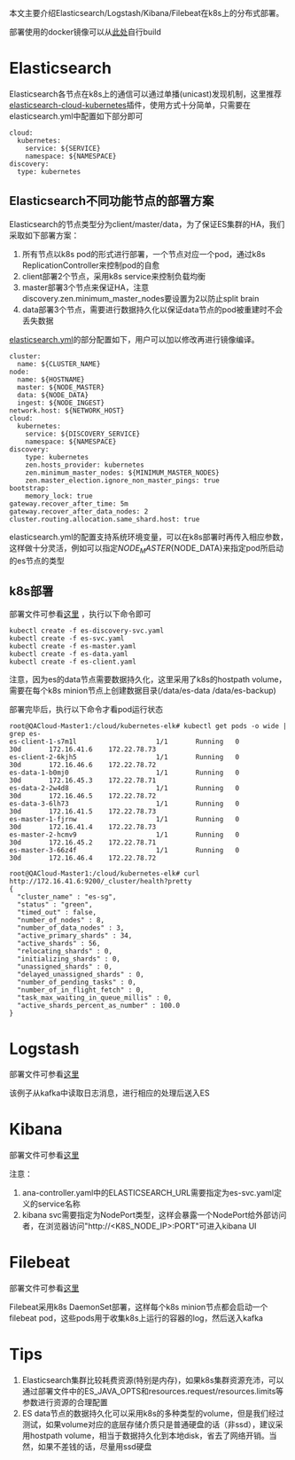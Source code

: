 
本文主要介绍Elasticsearch/Logstash/Kibana/Filebeat在k8s上的分布式部署。

部署使用的docker镜像可以从[此处](https://github.com/leizhu/elastic-stack-docker)自行build

# Elasticsearch

Elasticsearch各节点在k8s上的通信可以通过单播(unicast)发现机制，这里推荐[elasticsearch-cloud-kubernetes](https://github.com/fabric8io/elasticsearch-cloud-kubernetes)插件，使用方式十分简单，只需要在elasticsearch.yml中配置如下部分即可
```
cloud:
  kubernetes:
    service: ${SERVICE}
    namespace: ${NAMESPACE}
discovery:
  type: kubernetes
```

## Elasticsearch不同功能节点的部署方案

Elasticsearch的节点类型分为client/master/data，为了保证ES集群的HA，我们采取如下部署方案：
1. 所有节点以k8s pod的形式进行部署，一个节点对应一个pod，通过k8s ReplicationController来控制pod的自愈
1. client部署2个节点，采用k8s service来控制负载均衡
1. master部署3个节点来保证HA，注意discovery.zen.minimum_master_nodes要设置为2以防止split brain
1. data部署3个节点，需要进行数据持久化以保证data节点的pod被重建时不会丢失数据

[elasticsearch.yml](https://github.com/leizhu/elastic-stack-docker/blob/master/elasticsearch/config/elasticsearch.yml)的部分配置如下，用户可以加以修改再进行镜像编译。
```
cluster:
  name: ${CLUSTER_NAME}
node:
  name: ${HOSTNAME}
  master: ${NODE_MASTER}
  data: ${NODE_DATA}
  ingest: ${NODE_INGEST}
network.host: ${NETWORK_HOST}
cloud:
  kubernetes:
    service: ${DISCOVERY_SERVICE}
    namespace: ${NAMESPACE}
discovery:
    type: kubernetes
    zen.hosts_provider: kubernetes
    zen.minimum_master_nodes: ${MINIMUM_MASTER_NODES}
    zen.master_election.ignore_non_master_pings: true
bootstrap:
    memory_lock: true
gateway.recover_after_time: 5m
gateway.recover_after_data_nodes: 2
cluster.routing.allocation.same_shard.host: true
```

elasticsearch.yml的配置支持系统环境变量，可以在k8s部署时再传入相应参数，这样做十分灵活，例如可以指定${NODE_MASTER}${NODE_DATA}来指定pod所启动的es节点的类型

## k8s部署

部署文件可参看[这里](https://github.com/leizhu/elastic-stack-docker/tree/master/k8s/elasticsearch)
，执行以下命令即可
```
kubectl create -f es-discovery-svc.yaml
kubectl create -f es-svc.yaml
kubectl create -f es-master.yaml
kubectl create -f es-data.yaml
kubectl create -f es-client.yaml
```
注意，因为es的data节点需要数据持久化，这里采用了k8s的hostpath volume，需要在每个k8s minion节点上创建数据目录(/data/es-data /data/es-backup)

部署完毕后，执行以下命令才看pod运行状态
```
root@QACloud-Master1:/cloud/kubernetes-elk# kubectl get pods -o wide | grep es-
es-client-1-s7m1l                    1/1       Running   0          30d       172.16.41.6    172.22.78.73
es-client-2-6kjh5                    1/1       Running   0          30d       172.16.46.6    172.22.78.72
es-data-1-b0mj0                      1/1       Running   0          30d       172.16.45.3    172.22.78.71
es-data-2-2w4d8                      1/1       Running   0          30d       172.16.46.5    172.22.78.72
es-data-3-6lh73                      1/1       Running   0          30d       172.16.41.5    172.22.78.73
es-master-1-fjrnw                    1/1       Running   0          30d       172.16.41.4    172.22.78.73
es-master-2-hcmv9                    1/1       Running   0          30d       172.16.45.2    172.22.78.71
es-master-3-66z4f                    1/1       Running   0          30d       172.16.46.4    172.22.78.72

root@QACloud-Master1:/cloud/kubernetes-elk# curl http://172.16.41.6:9200/_cluster/health?pretty
{
  "cluster_name" : "es-sg",
  "status" : "green",
  "timed_out" : false,
  "number_of_nodes" : 8,
  "number_of_data_nodes" : 3,
  "active_primary_shards" : 34,
  "active_shards" : 56,
  "relocating_shards" : 0,
  "initializing_shards" : 0,
  "unassigned_shards" : 0,
  "delayed_unassigned_shards" : 0,
  "number_of_pending_tasks" : 0,
  "number_of_in_flight_fetch" : 0,
  "task_max_waiting_in_queue_millis" : 0,
  "active_shards_percent_as_number" : 100.0
}
```

# Logstash

部署文件可参看[这里](https://github.com/leizhu/elastic-stack-docker/tree/master/k8s/logstash)

该例子从kafka中读取日志消息，进行相应的处理后送入ES

# Kibana

部署文件可参看[这里](https://github.com/leizhu/elastic-stack-docker/tree/master/k8s/kibana)

注意：
1. ana-controller.yaml中的ELASTICSEARCH_URL需要指定为es-svc.yaml定义的service名称
1. kibana svc需要指定为NodePort类型，这样会暴露一个NodePort给外部访问者，在浏览器访问"http://<K8S_NODE_IP>:PORT"可进入kibana UI

# Filebeat

部署文件可参看[这里](https://github.com/leizhu/elastic-stack-docker/tree/master/k8s/filebeat)

Filebeat采用k8s DaemonSet部署，这样每个k8s minion节点都会启动一个filebeat pod，这些pods用于收集k8s上运行的容器的log，然后送入kafka


# Tips
1. Elasticsearch集群比较耗费资源(特别是内存)，如果k8s集群资源充沛，可以通过部署文件中的ES_JAVA_OPTS和resources.request/resources.limits等参数进行资源的合理配置
1. ES data节点的数据持久化可以采用k8s的多种类型的volume，但是我们经过测试，如果volume对应的底层存储介质只是普通硬盘的话（非ssd），建议采用hostpath volume，相当于数据持久化到本地disk，省去了网络开销。当然，如果不差钱的话，尽量用ssd硬盘
